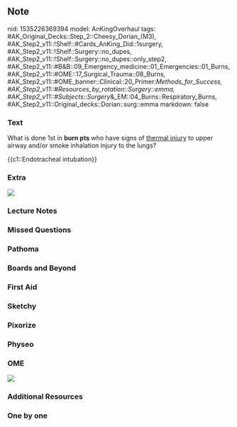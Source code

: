 ## Note
nid: 1535226369394
model: AnKingOverhaul
tags: #AK_Original_Decks::Step_2::Cheesy_Dorian_(M3), #AK_Step2_v11::!Shelf::#Cards_AnKing_Did::1surgery, #AK_Step2_v11::!Shelf::Surgery::no_dupes, #AK_Step2_v11::!Shelf::Surgery::no_dupes::only_step2, #AK_Step2_v11::#B&B::09_Emergency_medicine::01_Emergencies::01_Burns, #AK_Step2_v11::#OME::17_Surgical_Trauma::08_Burns, #AK_Step2_v11::#OME_banner::Clinical::20_Primer:_Methods_for_Success, #AK_Step2_v11::#Resources_by_rotation::Surgery::emma, #AK_Step2_v11::#Subjects::Surgery_&_EM::04_Burns::Respiratory_Burns, #AK_Step2_v11::Original_decks::Dorian::surg::emma
markdown: false

### Text
What is done 1st in <b>burn pts</b> who have signs of <u>thermal
injury</u> to upper airway and/or smoke inhalation injury to the
lungs?
<div>
  {{c1::Endotracheal intubation}}
</div>

### Extra
<img src="paste-941310802395137.jpg">

### Lecture Notes


### Missed Questions


### Pathoma


### Boards and Beyond


### First Aid


### Sketchy


### Pixorize


### Physeo


### OME
<div class="ome-widget">
  <a href="https://onlinemeded.org/spa/surgery?ref=anki"><img src=
  "_OME_AnkiFlashcards_Topic_1.png"></a>
</div>

### Additional Resources


### One by one

